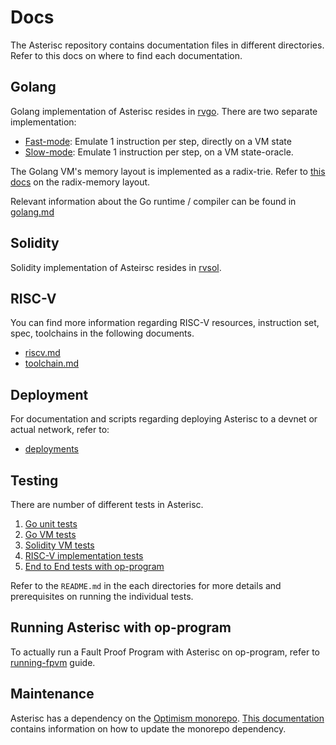 # Docs

The Asterisc repository contains documentation files in different directories. Refer to this docs on where to find each documentation. 

## Golang 
Golang implementation of Asterisc resides in [rvgo](../rvgo).
There are two separate implementation:
- [Fast-mode](../rvgo/fast): Emulate 1 instruction per step, directly on a VM state
- [Slow-mode](../rvgo/slow): Emulate 1 instruction per step, on a VM state-oracle.

The Golang VM's memory layout is implemented as a radix-trie. Refer to [this docs](radix-memory.md) on the radix-memory layout.

Relevant information about the Go runtime / compiler can be found in [golang.md](golang.md)

## Solidity
Solidity implementation of Asteirsc resides in [rvsol](../rvsol).

## RISC-V
You can find more information regarding RISC-V resources, instruction set, spec, toolchains in the following documents.
- [riscv.md](riscv.md)
- [toolchain.md](toolchain.md)

## Deployment
For documentation and scripts regarding deploying Asterisc to a devnet or actual network, refer to:
- [deployments](../deployments)

## Testing
There are number of different tests in Asterisc.
1. [Go unit tests](../rvgo/fast)
2. [Go VM tests](../rvgo/test)
3. [Solidity VM tests](../rvsol/test)
4. [RISC-V implementation tests](../tests/riscv-tests)
5. [End to End tests with op-program](../op-e2e)

Refer to the `README.md` in the each directories for more details and prerequisites on running the individual tests.

## Running Asterisc with op-program
To actually run a Fault Proof Program with Asterisc on op-program, refer to [running-fpvm](./running-fpvm.md) guide. 

## Maintenance

Asterisc has a dependency on the [Optimism monorepo](https://github.com/ethereum-optimism/optimism). [This documentation](monorepo-sync.md) contains information on how to update the monorepo dependency.  